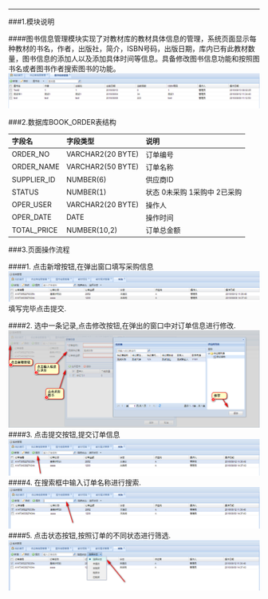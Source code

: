 ****

###1.模块说明

####图书信息管理模块实现了对教材库的教材具体信息的管理，系统页面显示每种教材的书名，作者，出版社，简介，ISBN号码，出版日期，库内已有此教材数量，图书信息的添加人以及添加具体时间等信息。具备修改图书信息功能和按照图书名或者图书作者搜索图书的功能。![](/assets/2017-06-16_133951.png)

###2.数据库BOOK_ORDER表结构

| 字段名|字段类型|说明|
| :---|:---|:---|
 | ORDER_NO | VARCHAR2(20 BYTE) | 订单编号 |
 | ORDER_NAME | VARCHAR2(50 BYTE) | 订单名称 |
 | SUPPLIER_ID | NUMBER(6) | 供应商ID |
 | STATUS | NUMBER(1) | 状态 0未采购 1采购中 2已采购 |
 | OPER_USER | VARCHAR2(20 BYTE) | 操作人 |
 | OPER_DATE | DATE | 操作时间 
 | TOTAL_PRICE | NUMBER(10,2) | 订单总金额|






###3.页面操作流程

####1. 点击新增按钮,在弹出窗口填写采购信息![](/assets/2017-06-16_151302.png)填写完毕点击提交.

####2. 选中一条记录,点击修改按钮,在弹出的窗口中对订单信息进行修改.![](/assets/2017-06-16_151818.png)
####3. 点击提交按钮,提交订单信息![](/assets/2017-06-16_153646.png)
####4. 在搜索框中输入订单名称进行搜索.![](/assets/2017-06-16_154239.png)
####5. 点击状态按钮,按照订单的不同状态进行筛选.![](/assets/2017-06-16_154530.png)

